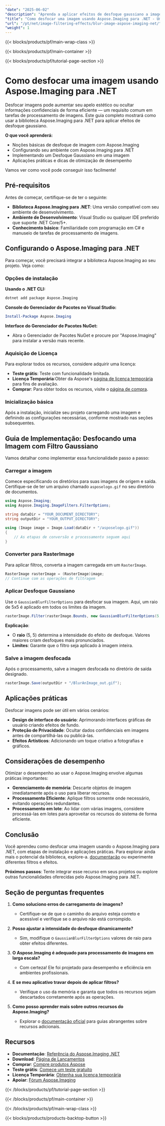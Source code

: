 ```yaml
---
"date": "2025-06-02"
"description": "Aprenda a aplicar efeitos de desfoque gaussiano a imagens usando o Aspose.Imaging para .NET. Este guia aborda configuração, implementação e aplicações práticas."
"title": "Como desfocar uma imagem usando Aspose.Imaging para .NET - Um guia completo"
"url": "/pt/net/image-filtering-effects/blur-image-aspose-imaging-net/"
"weight": 1
---
```


{{< blocks/products/pf/main-wrap-class >}}

{{< blocks/products/pf/main-container >}}

{{< blocks/products/pf/tutorial-page-section >}}
# Como desfocar uma imagem usando Aspose.Imaging para .NET

Desfocar imagens pode aumentar seu apelo estético ou ocultar informações confidenciais de forma eficiente — um requisito comum em tarefas de processamento de imagens. Este guia completo mostrará como usar a biblioteca Aspose.Imaging para .NET para aplicar efeitos de desfoque gaussiano.

**O que você aprenderá:**
- Noções básicas de desfoque de imagem com Aspose.Imaging
- Configurando seu ambiente com Aspose.Imaging para .NET
- Implementando um Desfoque Gaussiano em uma imagem
- Aplicações práticas e dicas de otimização de desempenho

Vamos ver como você pode conseguir isso facilmente!

## Pré-requisitos

Antes de começar, certifique-se de ter o seguinte:
- **Biblioteca Aspose.Imaging para .NET**: Uma versão compatível com seu ambiente de desenvolvimento.
- **Ambiente de Desenvolvimento**: Visual Studio ou qualquer IDE preferido que suporte .NET Core/5+.
- **Conhecimento básico**: Familiaridade com programação em C# e manuseio de tarefas de processamento de imagens.

## Configurando o Aspose.Imaging para .NET

Para começar, você precisará integrar a biblioteca Aspose.Imaging ao seu projeto. Veja como:

### Opções de instalação

**Usando o .NET CLI:**
```bash
dotnet add package Aspose.Imaging
```

**Console do Gerenciador de Pacotes no Visual Studio:**
```powershell
Install-Package Aspose.Imaging
```

**Interface do Gerenciador de Pacotes NuGet:**
- Abra o Gerenciador de Pacotes NuGet e procure por "Aspose.Imaging" para instalar a versão mais recente.

### Aquisição de Licença

Para explorar todos os recursos, considere adquirir uma licença:
- **Teste grátis**: Teste com funcionalidade limitada.
- **Licença Temporária**:Obter da Aspose's [página de licença temporária](https://purchase.aspose.com/temporary-license/) para fins de avaliação.
- **Comprar**: Para obter todos os recursos, visite o [página de compra](https://purchase.aspose.com/buy).

### Inicialização básica

Após a instalação, inicialize seu projeto carregando uma imagem e definindo as configurações necessárias, conforme mostrado nas seções subsequentes.

## Guia de Implementação: Desfocando uma Imagem com Filtro Gaussiano

Vamos detalhar como implementar essa funcionalidade passo a passo:

### Carregar a imagem

Comece especificando os diretórios para suas imagens de origem e saída. Certifique-se de ter um arquivo chamado `asposelogo.gif` no seu diretório de documentos.

```csharp
using Aspose.Imaging;
using Aspose.Imaging.ImageFilters.FilterOptions;

string dataDir = "YOUR_DOCUMENT_DIRECTORY";
string outputDir = "YOUR_OUTPUT_DIRECTORY";

using (Image image = Image.Load(dataDir + "/asposelogo.gif"))
{
    // As etapas de conversão e processamento seguem aqui
}
```

### Converter para RasterImage

Para aplicar filtros, converta a imagem carregada em um `RasterImage`.

```csharp
RasterImage rasterImage = (RasterImage)image;
// Continue com as operações de filtragem
```

### Aplicar Desfoque Gaussiano

Use o `GaussianBlurFilterOptions` para desfocar sua imagem. Aqui, um raio de 5x5 é aplicado em todos os limites da imagem.

```csharp
rasterImage.Filter(rasterImage.Bounds, new GaussianBlurFilterOptions(5, 5));
```

**Explicação**: 
- O **raio** (5, 5) determina a intensidade do efeito de desfoque. Valores maiores criam desfoques mais pronunciados.
- **Limites**: Garante que o filtro seja aplicado à imagem inteira.

### Salve a imagem desfocada

Após o processamento, salve a imagem desfocada no diretório de saída designado.

```csharp
rasterImage.Save(outputDir + "/BlurAnImage_out.gif");
```

## Aplicações práticas

Desfocar imagens pode ser útil em vários cenários:
- **Design de interface do usuário**: Aprimorando interfaces gráficas de usuário criando efeitos de fundo.
- **Proteção de Privacidade**: Ocultar dados confidenciais em imagens antes de compartilhá-las ou publicá-las.
- **Efeitos Artísticos**: Adicionando um toque criativo a fotografias e gráficos.

## Considerações de desempenho

Otimizar o desempenho ao usar o Aspose.Imaging envolve algumas práticas importantes:
- **Gerenciamento de memória**: Descarte objetos de imagem imediatamente após o uso para liberar recursos.
- **Processamento Eficiente**: Aplique filtros somente onde necessário, evitando operações redundantes.
- **Processamento em lote**: Ao lidar com várias imagens, considere processá-las em lotes para aproveitar os recursos do sistema de forma eficiente.

## Conclusão

Você aprendeu como desfocar uma imagem usando o Aspose.Imaging para .NET, com etapas de instalação e aplicações práticas. Para explorar ainda mais o potencial da biblioteca, explore-a. [documentação](https://reference.aspose.com/imaging/net/) ou experimente diferentes filtros e efeitos.

**Próximos passos**: Tente integrar esse recurso em seus projetos ou explore outras funcionalidades oferecidas pelo Aspose.Imaging para .NET.

## Seção de perguntas frequentes

1. **Como soluciono erros de carregamento de imagens?**
   - Certifique-se de que o caminho do arquivo esteja correto e acessível e verifique se o arquivo não está corrompido.

2. **Posso ajustar a intensidade do desfoque dinamicamente?**
   - Sim, modifique o `GaussianBlurFilterOptions` valores de raio para obter efeitos diferentes.

3. **O Aspose.Imaging é adequado para processamento de imagens em larga escala?**
   - Com certeza! Ele foi projetado para desempenho e eficiência em ambientes profissionais.

4. **E se meu aplicativo travar depois de aplicar filtros?**
   - Verifique o uso da memória e garanta que todos os recursos sejam descartados corretamente após as operações.

5. **Como posso aprender mais sobre outros recursos do Aspose.Imaging?**
   - Explorar o [documentação oficial](https://reference.aspose.com/imaging/net/) para guias abrangentes sobre recursos adicionais.

## Recursos
- **Documentação**: [Referência do Aspose.Imaging .NET](https://reference.aspose.com/imaging/net/)
- **Download**: [Página de Lançamentos](https://releases.aspose.com/imaging/net/)
- **Comprar**: [Compre produtos Aspose](https://purchase.aspose.com/buy)
- **Teste grátis**: [Comece um teste gratuito](https://releases.aspose.com/imaging/net/)
- **Licença Temporária**: [Obtenha sua licença temporária](https://purchase.aspose.com/temporary-license/)
- **Apoiar**: [Fórum Aspose.Imaging](https://forum.aspose.com/c/imaging/10)

{{< /blocks/products/pf/tutorial-page-section >}}

{{< /blocks/products/pf/main-container >}}

{{< /blocks/products/pf/main-wrap-class >}}

{{< blocks/products/products-backtop-button >}}